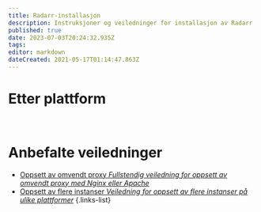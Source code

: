```yaml
---
title: Radarr-installasjon
description: Instruksjoner og veiledninger for installasjon av Radarr
published: true
date: 2023-07-03T20:24:32.935Z
tags: 
editor: markdown
dateCreated: 2021-05-17T01:14:47.863Z
---
```


# Etter plattform
[<i class="fab fa-windows" style="font-size: 3em;"></i>](/radarr/installation/windows)&nbsp;&nbsp;&nbsp;&nbsp;[<i class="fab fa-linux" style="font-size: 3em;"></i>](/radarr/installation/linux)&nbsp;&nbsp;&nbsp;&nbsp;[<i class="fab fa-apple" style="font-size: 3em;"></i>](/radarr/installation/macos)&nbsp;&nbsp;&nbsp;&nbsp;[<i class="fab fa-freebsd" style="font-size: 3em;"></i>](/radarr/installation/freebsd)&nbsp;&nbsp;&nbsp;&nbsp;[<i class="fab fa-docker" style="font-size: 3em;"></i>](/radarr/installation/docker)

# Anbefalte veiledninger
- [Oppsett av omvendt proxy *Fullstendig veiledning for oppsett av omvendt proxy med Nginx eller Apache*](/radarr/installation/reverse-proxy)
- [Oppsett av flere instanser *Veiledning for oppsett av flere instanser på ulike plattformer*](/radarr/installation/multiple-instances)
{.links-list}